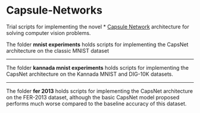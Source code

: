# Capsule-Networks
Trial scripts for implementing the novel * [Capsule Network](https://arxiv.org/pdf/1710.09829.pdf) architecture for solving computer vision problems.

The folder <b>mnist experiments</b> holds scripts for implementing the CapsNet architecture on the classic MNIST dataset<br>

-------------------------------------------------------------------------------------------------------------------------------------------------------------------------------

The folder <b>kannada mnist experiments</b> holds scripts for implementing the CapsNet architecture on the Kannada MNIST and DIG-10K datasets.

-------------------------------------------------------------------------------------------------------------------------------------------------------------------------------
The folder <b>fer 2013</b> holds scripts for implementing the CapsNet architecture on the FER-2013 dataset, although the basic CapsNet model proposed performs much worse compared to the baseline accuracy of this dataset.
